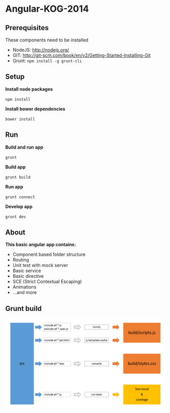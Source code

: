 Angular-KOG-2014
================


## Prerequisites

These components need to be installed

- NodeJS:	http://nodejs.org/
- GIT:		http://git-scm.com/book/en/v2/Getting-Started-Installing-Git
- Grunt:	`npm install -g grunt-cli`



## Setup

**Install node packages**

`npm install`



**Install bower dependencies**

`bower install`



## Run

**Build and run app**

`grunt`



**Build app**

`grunt build`



**Run app**

`grunt connect`



**Develop app**

`grunt dev`



## About

**This basic angular app contains:**
- Component based folder structure
- Routing
- Unit test with mock server
- Basic service
- Basic directive
- SCE (Strict Contextual Escaping)
- Animations
- ...and more



## Grunt build

![alt text](images/grunt.png "Grunt build schema")